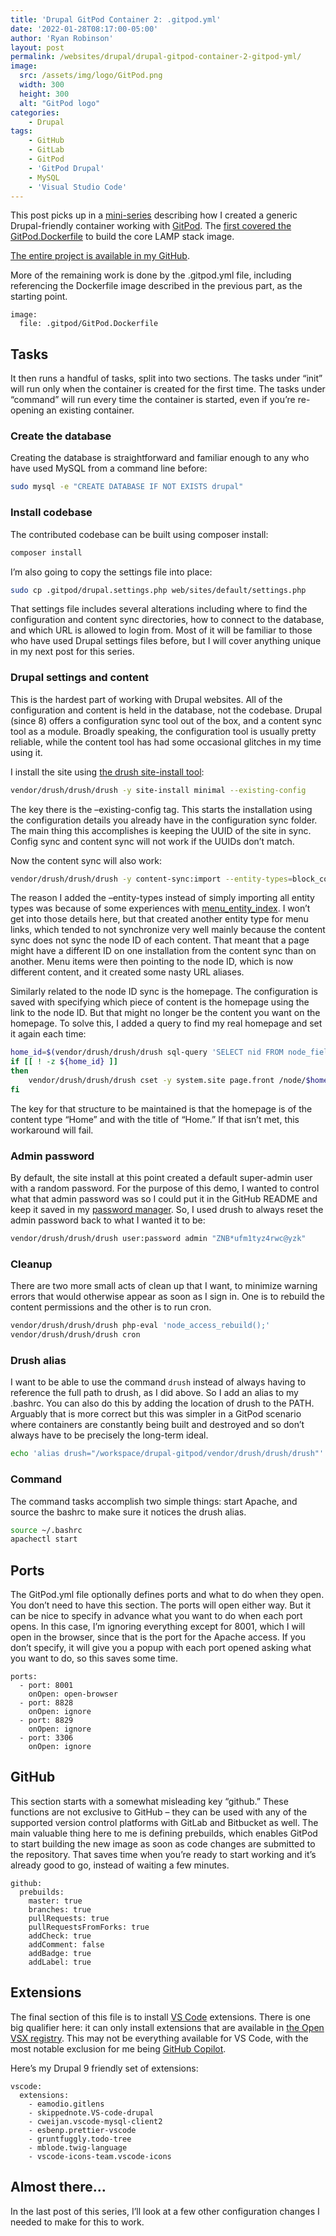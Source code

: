 ```yaml
---
title: 'Drupal GitPod Container 2: .gitpod.yml'
date: '2022-01-28T08:17:00-05:00'
author: 'Ryan Robinson'
layout: post
permalink: /websites/drupal/drupal-gitpod-container-2-gitpod-yml/
image: 
  src: /assets/img/logo/GitPod.png
  width: 300
  height: 300
  alt: "GitPod logo"
categories:
    - Drupal
tags:
    - GitHub
    - GitLab
    - GitPod
    - 'GitPod Drupal'
    - MySQL
    - 'Visual Studio Code'
---
```


This post picks up in a [mini-series](/tags/gitpod-drupal/) describing how I created a generic Drupal-friendly container working with [GitPod](https://gitpod.io). The [first covered the GitPod.Dockerfile](/drupal/gitpod-container-1-dockerfile/) to build the core LAMP stack image.

[The entire project is available in my GitHub](https://github.com/ryan-l-robinson/Drupal-GitPod).

More of the remaining work is done by the .gitpod.yml file, including referencing the Dockerfile image described in the previous part, as the starting point.

```gitpod
image:
  file: .gitpod/GitPod.Dockerfile
```

## Tasks

It then runs a handful of tasks, split into two sections. The tasks under “init” will run only when the container is created for the first time. The tasks under “command” will run every time the container is started, even if you’re re-opening an existing container.

### Create the database

Creating the database is straightforward and familiar enough to any who have used MySQL from a command line before:

```bash
sudo mysql -e "CREATE DATABASE IF NOT EXISTS drupal"
```

### Install codebase

The contributed codebase can be built using composer install:

```bash
composer install
```

I’m also going to copy the settings file into place:

```bash
sudo cp .gitpod/drupal.settings.php web/sites/default/settings.php
```

That settings file includes several alterations including where to find the configuration and content sync directories, how to connect to the database, and which URL is allowed to login from. Most of it will be familiar to those who have used Drupal settings files before, but I will cover anything unique in my next post for this series.

### Drupal settings and content

This is the hardest part of working with Drupal websites. All of the configuration and content is held in the database, not the codebase. Drupal (since 8) offers a configuration sync tool out of the box, and a content sync tool as a module. Broadly speaking, the configuration tool is usually pretty reliable, while the content tool has had some occasional glitches in my time using it.

I install the site using [the drush site-install tool](https://www.drush.org/latest/commands/site_install/):

```bash
vendor/drush/drush/drush -y site-install minimal --existing-config
```

The key there is the –existing-config tag. This starts the installation using the configuration details you already have in the configuration sync folder. The main thing this accomplishes is keeping the UUID of the site in sync. Config sync and content sync will not work if the UUIDs don’t match.

Now the content sync will also work:

```bash
vendor/drush/drush/drush -y content-sync:import --entity-types=block_content,file,node
```

The reason I added the –entity-types instead of simply importing all entity types was because of some experiences with [menu\_entity\_index](https://www.drupal.org/project/menu_entity_index). I won’t get into those details here, but that created another entity type for menu links, which tended to not synchronize very well mainly because the content sync does not sync the node ID of each content. That meant that a page might have a different ID on one installation from the content sync than on another. Menu items were then pointing to the node ID, which is now different content, and it created some nasty URL aliases.

Similarly related to the node ID sync is the homepage. The configuration is saved with specifying which piece of content is the homepage using the link to the node ID. But that might no longer be the content you want on the homepage. To solve this, I added a query to find my real homepage and set it again each time:

```bash
home_id=$(vendor/drush/drush/drush sql-query 'SELECT nid FROM node_field_data where type="home" and status="1" and title="Home" limit 1;')
if [[ ! -z ${home_id} ]]
then
    vendor/drush/drush/drush cset -y system.site page.front /node/$home_id
fi
```

The key for that structure to be maintained is that the homepage is of the content type “Home” and with the title of “Home.” If that isn’t met, this workaround will fail.

### Admin password

By default, the site install at this point created a default super-admin user with a random password. For the purpose of this demo, I wanted to control what that admin password was so I could put it in the GitHub README and keep it saved in my [password manager](https://ryanrobinson.technology/all/tools/security-essentials-password-manager/). So, I used drush to always reset the admin password back to what I wanted it to be:

```bash
vendor/drush/drush/drush user:password admin "ZNB*ufm1tyz4rwc@yzk"
```

### Cleanup

There are two more small acts of clean up that I want, to minimize warning errors that would otherwise appear as soon as I sign in. One is to rebuild the content permissions and the other is to run cron.

```bash
vendor/drush/drush/drush php-eval 'node_access_rebuild();'
vendor/drush/drush/drush cron
```

### Drush alias

I want to be able to use the command `drush` instead of always having to reference the full path to drush, as I did above. So I add an alias to my .bashrc. You can also do this by adding the location of drush to the PATH. Arguably that is more correct but this was simpler in a GitPod scenario where containers are constantly being built and destroyed and so don’t always have to be precisely the long-term ideal.

```bash
echo 'alias drush="/workspace/drupal-gitpod/vendor/drush/drush/drush"' >> ~/.bashrc
```

### Command

The command tasks accomplish two simple things: start Apache, and source the bashrc to make sure it notices the drush alias.

```bash
source ~/.bashrc
apachectl start
```

## Ports

The GitPod.yml file optionally defines ports and what to do when they open. You don’t need to have this section. The ports will open either way. But it can be nice to specify in advance what you want to do when each port opens. In this case, I’m ignoring everything except for 8001, which I will open in the browser, since that is the port for the Apache access. If you don’t specify, it will give you a popup with each port opened asking what you want to do, so this saves some time.

```gitpod
ports:
  - port: 8001
    onOpen: open-browser
  - port: 8828
    onOpen: ignore
  - port: 8829
    onOpen: ignore
  - port: 3306
    onOpen: ignore
```

## GitHub

This section starts with a somewhat misleading key “github.” These functions are not exclusive to GitHub – they can be used with any of the supported version control platforms with GitLab and Bitbucket as well. The main valuable thing here to me is defining prebuilds, which enables GitPod to start building the new image as soon as code changes are submitted to the repository. That saves time when you’re ready to start working and it’s already good to go, instead of waiting a few minutes.

```gitpod
github:
  prebuilds:
    master: true
    branches: true
    pullRequests: true
    pullRequestsFromForks: true
    addCheck: true
    addComment: false
    addBadge: true
    addLabel: true
```

## Extensions

The final section of this file is to install [VS Code](/tags/visual-studio-code/) extensions. There is one big qualifier here: it can only install extensions that are available in [the Open VSX registry](https://open-vsx.org/). This may not be everything available for VS Code, with the most notable exclusion for me being [GitHub Copilot](/websites/github-copilot/).

Here’s my Drupal 9 friendly set of extensions:

```gitpod
vscode:
  extensions:
    - eamodio.gitlens
    - skippednote.VS-code-drupal
    - cweijan.vscode-mysql-client2
    - esbenp.prettier-vscode
    - gruntfuggly.todo-tree
    - mblode.twig-language
    - vscode-icons-team.vscode-icons
```

## Almost there…

In the last post of this series, I’ll look at a few other configuration changes I needed to make for this to work.